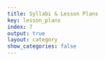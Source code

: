 ```yaml
---
title: Syllabi & Lesson Plans
key: lesson_plans
index: 7
output: true
layout: category
show_categories: false
---
```

